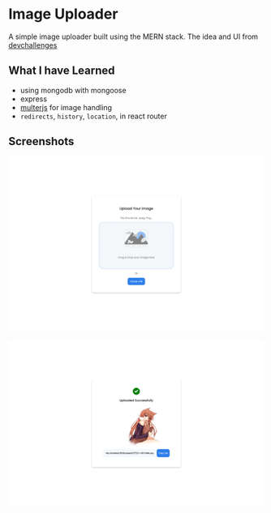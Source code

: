 # Image Uploader

A simple image uploader built using the MERN stack. The idea and UI from [devchallenges]('https://devchallenges.io/challenges/O2iGT9yBd6xZBrOcVirx')

## What I have Learned

-   using mongodb with mongoose
-   express
-   [multerjs]('https://github.com/expressjs/multer') for image handling
-   `redirects`, `history`, `location`, in react router

## Screenshots

![home_page](images/1.png)

![upload_success_page](images/2.png)
